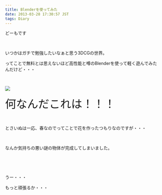 ```yaml
---
title: Blenderを使ってみた
date: 2013-03-28 17:30:57 JST
tags: Diary
---
```

<p>どーもです</p>
<p>&nbsp;</p>
<p>いつかはガチで勉強したいなぁと思う3DCGの世界。</p>
<p>ってことで無料とは思えないほど高性能と噂のBlenderを使って軽く遊んでみたんだけど・・・</p>
<p>&nbsp;</p>
<p><img src="https://lh4.googleusercontent.com/-TOICAs0D1jE/UVP30riK0EI/AAAAAAAABzc/PwmO3JFrsC8/s640/Screenshot%2520from%25202013-03-28%252016%253A50%253A55.png" /></p>
<p><span style="font-size:36px;">何なんだこれは！！！</span></p>
<p>&nbsp;</p>
<p>とさいぬは一応、春なのでってことで花を作ったつもりなのですが・・・</p>
<p>&nbsp;</p>
<p>なんか気持ちの悪い謎の物体が完成してしまいました。</p>
<p>&nbsp;</p>
<p>&nbsp;</p>
<p>うー・・・</p>
<p>もっと頑張るか・・・</p>
